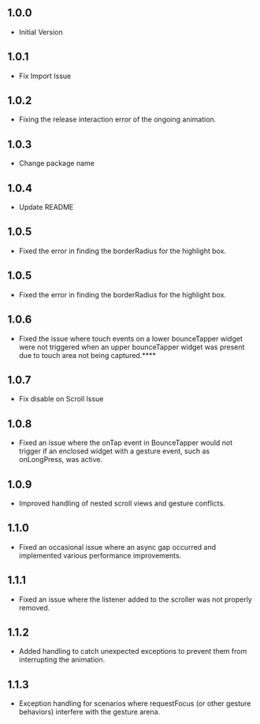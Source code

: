 ## 1.0.0

* Initial Version

## 1.0.1

* Fix Import Issue

## 1.0.2

* Fixing the release interaction error of the ongoing animation.

## 1.0.3

* Change package name

## 1.0.4

* Update README

## 1.0.5

* Fixed the error in finding the borderRadius for the highlight box.

## 1.0.5

* Fixed the error in finding the borderRadius for the highlight box.


## 1.0.6

* Fixed the issue where touch events on a lower bounceTapper widget were not triggered when an upper bounceTapper widget was present due to touch area not being captured.****


## 1.0.7
* Fix disable on Scroll Issue


## 1.0.8
* Fixed an issue where the onTap event in BounceTapper would not trigger if an enclosed widget with a gesture event, such as onLongPress, was active.


## 1.0.9
* Improved handling of nested scroll views and gesture conflicts.

## 1.1.0
* Fixed an occasional issue where an async gap occurred and implemented various performance improvements.

## 1.1.1
* Fixed an issue where the listener added to the scroller was not properly removed.

## 1.1.2
* Added handling to catch unexpected exceptions to prevent them from interrupting the animation.

## 1.1.3
* Exception handling for scenarios where requestFocus (or other gesture behaviors) interfere with the gesture arena.